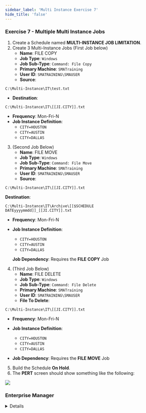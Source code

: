 ```yaml
---
sidebar_label: 'Multi Instance Exercise 7'
hide_title: 'false'
---
```


### Exercise 7 - Multiple Multi Instance Jobs

1.	Create a Schedule named **MULTI-INSTANCE JOB LIMITATION**.
2.	Create 3 Multi-Instance Jobs (First Job below)
    * **Name**: FILE COPY
    * **Job Type**: ```Windows```
    * **Job Sub-Type**: ```Command: File Copy```
    * **Primary Machine**: ```SMATraining```
    * **User ID**: ```SMATRAINING\SMAUSER```
    * **Source**:
```
C:\Multi-Instance\IT\test.txt
```
* **Destination**:
```
C:\Multi-Instance\IT\[[JI.CITY]].txt
```
* **Frequency**: Mon-Fri-N
* **Job Instance Definition**:
    * ```CITY=HOUSTON```
    * ```CITY=AUSTIN```
    * ```CITY=DALLAS```
3.	(Second Job Below)
    * **Name**: FILE MOVE
    * **Job Type**: ```Windows```
    * **Job Sub-Type**: ```Command: File Move```
    * **Primary Machine**: ```SMATraining```
    * **User ID**: ```SMATRAINING\SMAUSER```
    * **Source**:  
```
C:\Multi-Instance\IT\[[JI.CITY]].txt
```
**Destination**:  
```
C:\Multi-Instance\IT\Archive\[[$SCHEDULE DATEyyyymmdd]]_[[JI.CITY]].txt
```
* **Frequency**: Mon-Fri-N
* **Job Instance Definition**:
    * ```CITY=HOUSTON```
    * ```CITY=AUSTIN```
    * ```CITY=DALLAS```

    **Job Dependency**: Requires the **FILE COPY** Job

4.	(Third Job Below)
    * **Name**: FILE DELETE
    * **Job Type**: ```Windows```
    * **Job Sub-Type**: ```Command: File Delete```
    * **Primary Machine**: ```SMATraining```
    * **User ID**: ```SMATRAINING\SMAUSER```
    * **File To Delete**:  
```
C:\Multi-Instance\IT\[[JI.CITY]].txt
```
* **Frequency**: Mon-Fri-N
* **Job Instance Definition**:
    * ```CITY=HOUSTON```
    * ```CITY=AUSTIN```
    * ```CITY=DALLAS```

* **Job Dependency**: Requires the **FILE MOVE** Job

5.	Build the Schedule **On Hold**.
6.	The **PERT** screen should show something like the following:

![](../static/imgadvanced/Job_Limitation_PERT_SM.png)


### Enterprise Manager

<details>

1.	Create a Schedule named **MULTI-INSTANCE JOB LIMITATION**.
2.	Create 3 Multi-Instance Jobs (First Job below)
    * **Name**: FILE COPY
    * **Job Type**: ```Windows```
    * **Job Sub-Type**: ```Command: File Copy```
    * **Primary Machine**: ```SMATraining```
    * **User ID**: ```SMATRAINING\SMAUSER```
    * **Source**:
```
C:\Multi-Instance\IT\test.txt
```
* **Destination**:
```
C:\Multi-Instance\IT\[[JI.CITY]].txt
```
* **Frequency**: Mon-Fri-N
* **Job Instance Definition**:
    * ```CITY=HOUSTON```
    * ```CITY=AUSTIN```
    * ```CITY=DALLAS```
3.	(Second Job Below)
    * **Name**: FILE MOVE
    * **Job Type**: ```Windows```
    * **Job Sub-Type**: ```Command: File Move```
    * **Primary Machine**: ```SMATraining```
    * **User ID**: ```SMATRAINING\SMAUSER```
    * **Source**:  
```
C:\Multi-Instance\IT\[[JI.CITY]].txt
```
**Destination**:  
```
C:\Multi-Instance\IT\Archive\[[$SCHEDULE DATEyyyymmdd]]_[[JI.CITY]].txt
```
* **Frequency**: Mon-Fri-N
* **Job Instance Definition**:
    * ```CITY=HOUSTON```
    * ```CITY=AUSTIN```
    * ```CITY=DALLAS```

    **Job Dependency**: Requires the **FILE COPY** Job

4.	(Third Job Below)
    * **Name**: FILE DELETE
    * **Job Type**: ```Windows```
    * **Job Sub-Type**: ```Command: File Delete```
    * **Primary Machine**: ```SMATraining```
    * **User ID**: ```SMATRAINING\SMAUSER```
    * **File To Delete**:  
```
C:\Multi-Instance\IT\[[JI.CITY]].txt
```
* **Frequency**: Mon-Fri-N
* **Job Instance Definition**:
    * ```CITY=HOUSTON```
    * ```CITY=AUSTIN```
    * ```CITY=DALLAS```

* **Job Dependency**: Requires the **FILE MOVE** Job

5.	Build the Schedule **On Hold**.
6.	The **PERT** screen should show something like the following:

![](../static/imgadvanced/MultiJobScreen.png)

</details>